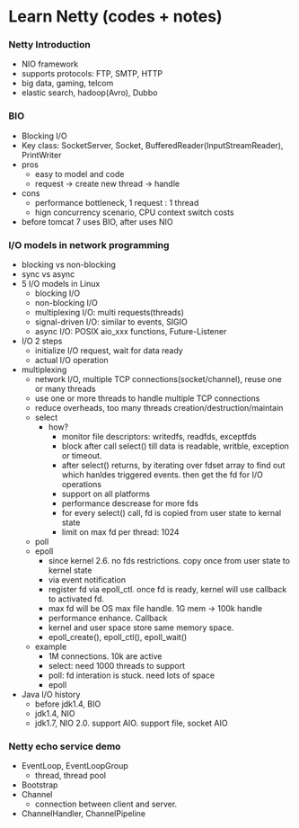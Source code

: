 # Learn Netty (codes + notes)

### Netty Introduction

- NIO framework
- supports protocols: FTP, SMTP, HTTP
- big data, gaming, telcom
- elastic search, hadoop(Avro), Dubbo

### BIO

- Blocking I/O
- Key class: SocketServer, Socket, BufferedReader(InputStreamReader), PrintWriter
- pros
  - easy to model and code
  - request -> create new thread -> handle
- cons
  - performance bottleneck, 1 request : 1 thread
  - hign concurrency scenario,  CPU context switch costs
- before tomcat 7 uses BIO, after uses NIO

### I/O models in network programming

- blocking vs non-blocking
- sync vs async
- 5 I/O models in Linux
  - blocking I/O
  - non-blocking I/O
  - multiplexing I/O: multi requests(threads)
  - signal-driven I/O: similar to events, SIGIO
  - async I/O: POSIX aio_xxx functions, Future-Listener
- I/O 2 steps
  - initialize I/O request, wait for data ready
  - actual I/O operation
- multiplexing
  - network I/O, multiple TCP connections(socket/channel), reuse one or many threads
  - use one or more threads to handle multiple TCP connections
  - reduce overheads, too many threads creation/destruction/maintain
  - select
    - how?
      - monitor file descriptors: writedfs, readfds, exceptfds
      - block after call select() till data is readable, writble, exception or timeout.
      - after select() returns, by iterating over fdset array to find out which hanldes triggered events. then get the fd for I/O operations
      - support on all platforms
      - performance descrease for more fds
      - for every select() call, fd is copied from user state to kernal state
      - limit on max fd per thread: 1024
  - poll
  - epoll
    - since kernel 2.6. no fds restrictions. copy once from user state to kernel state
    - via event notification
    - register fd via epoll_ctl. once fd is ready, kernel will use callback to activated fd.
    - max fd will be OS max file handle. 1G mem -> 100k handle
    - performance enhance. Callback
    - kernel and user space store same memory space.
    - epoll_create(), epoll_ctl(), epoll_wait()
  - example
    - 1M connections. 10k are active
    - select: need 1000 threads to support
    - poll: fd interation is stuck. need lots of space
    - epoll
- Java I/O history
  - before jdk1.4, BIO
  - jdk1.4, NIO
  - jdk1.7, NIO 2.0. support AIO. support file, socket AIO

### Netty echo service demo

- EventLoop, EventLoopGroup
  - thread, thread pool
- Bootstrap
- Channel
  - connection between client and server.
- ChannelHandler, ChannelPipeline


